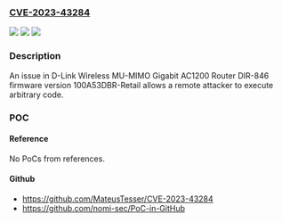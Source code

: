 ### [CVE-2023-43284](https://cve.mitre.org/cgi-bin/cvename.cgi?name=CVE-2023-43284)
![](https://img.shields.io/static/v1?label=Product&message=n%2Fa&color=blue)
![](https://img.shields.io/static/v1?label=Version&message=n%2Fa&color=blue)
![](https://img.shields.io/static/v1?label=Vulnerability&message=n%2Fa&color=brighgreen)

### Description

An issue in D-Link Wireless MU-MIMO Gigabit AC1200 Router DIR-846 firmware version 100A53DBR-Retail allows a remote attacker to execute arbitrary code.

### POC

#### Reference
No PoCs from references.

#### Github
- https://github.com/MateusTesser/CVE-2023-43284
- https://github.com/nomi-sec/PoC-in-GitHub

